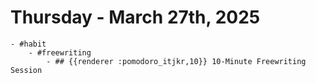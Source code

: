 # Thursday - March 27th, 2025
	- #habit
		- #freewriting
			- ## {{renderer :pomodoro_itjkr,10}} 10-Minute Freewriting Session